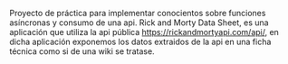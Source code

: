 Proyecto de práctica para implementar conocientos sobre funciones asíncronas y consumo de una api.
Rick and Morty Data Sheet, es una aplicación que utiliza la api pública https://rickandmortyapi.com/api/, en dicha aplicación exponemos los datos extraidos de la api en una ficha técnica como si de una wiki se tratase.
